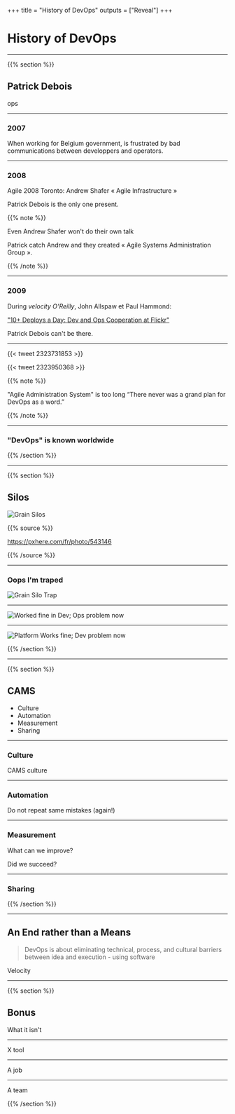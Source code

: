 +++
title = "History of DevOps"
outputs = ["Reveal"]
+++

# History of DevOps

---

{{% section %}}

## Patrick Debois

ops

---

### 2007

When working for Belgium government, is frustrated by bad communications between developpers and operators.

---

### 2008

Agile 2008 Toronto:
Andrew Shafer « Agile Infrastructure »

Patrick Debois is the only one present.

{{% note %}}

Even Andrew Shafer won't do their own talk

Patrick catch Andrew and they created « Agile Systems Administration Group ».

{{% /note %}}

---

### 2009

During _velocity O’Reilly_, John Allspaw et Paul Hammond:

["10+ Deploys a Day: Dev and Ops Cooperation at Flickr"](https://fr.slideshare.net/jallspaw/10-deploys-per-day-dev-and-ops-cooperation-at-flickr)

Patrick Debois can't be there.

---

{{< tweet 2323731853 >}}

{{< tweet 2323950368 >}}

{{% note %}}

"Agile Administration System" is too long
“There never was a grand plan for DevOps as a word.”

{{% /note %}}

---

### "DevOps" is known worldwide

{{% /section %}}

---

{{% section %}}

## Silos

![Grain Silos](/grain_silos.jpg)

{{% source %}}

https://pxhere.com/fr/photo/543146

{{% /source %}}

---

### Oops I'm traped

![Grain Silo Trap](https://vignette.wikia.nocookie.net/sawfilms/images/d/d1/JigsawStill36.jpg/revision/latest/scale-to-width-down/340?cb=20171024042608)

---

![Worked fine in Dev; Ops problem now](/ops_problem.jpg)

---

![Platform Works fine; Dev problem now](/dev_problem.jpg)

{{% /section %}}

---

{{% section %}}

## CAMS

- Culture
- Automation
- Measurement
- Sharing

---

### Culture

CAMS culture

---

### Automation

Do not repeat same mistakes (again!)

---

### Measurement

What can we improve?

Did we succeed?

---

### Sharing

{{% /section %}}

---

## An End rather than a Means

> DevOps is about eliminating technical, process, and cultural barriers between idea and execution - using software

Velocity

---

{{% section %}}

## Bonus

What it isn't

---

X tool

---

A job

---

A team

{{% /section %}}
